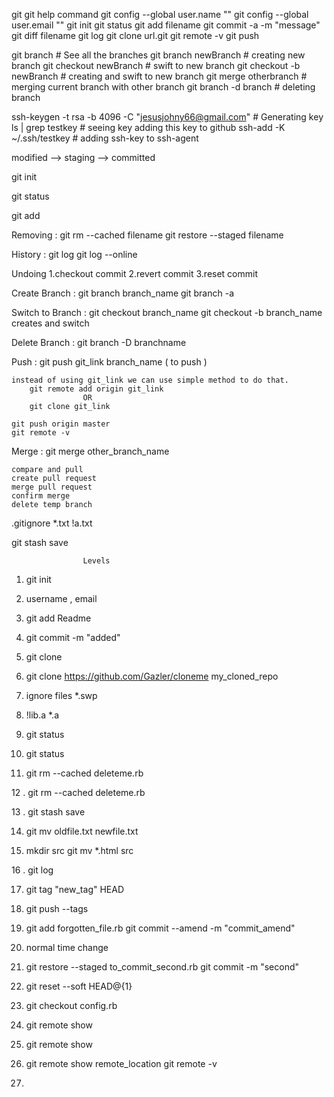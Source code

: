 git
git help command
git config --global user.name ""
git config --global user.email  ""
git init
git status
git add filename
git commit -a -m "message"
git diff filename
git log
git clone url.git
git remote -v 
git push 

git branch 					# See all the branches
git branch newBranch 		# creating new branch
git checkout newBranch 		# swift to new branch
git checkout -b newBranch 	# creating and swift to new branch
git merge otherbranch		# merging current branch with other branch
git branch -d branch 		# deleting branch 



ssh-keygen -t rsa -b 4096 -C "jesusjohny66@gmail.com"    	# Generating key
ls | grep testkey  											# seeing key
adding this key to github
ssh-add -K ~/.ssh/testkey  									# adding ssh-key to ssh-agent










modified --> staging --> committed

git init

git status

git add

Removing :
	git rm --cached filename
	git restore --staged filename

History :
	git log
	git log --online

Undoing 
	1.checkout commit
	2.revert commit
	3.reset commit

Create Branch :
	git branch branch_name
	git branch -a

Switch to Branch :
	git checkout branch_name
	git checkout -b branch_name    creates and switch

Delete Branch :
	git branch -D branchname

Push :
	git push git_link branch_name ( to push )

	instead of using git_link we can use simple method to do that.
		git remote add origin git_link
					OR
		git clone git_link
		
	git push origin master 
	git remote -v

Merge :
	git merge other_branch_name

	compare and pull
	create pull request
	merge pull request
	confirm merge
	delete temp branch


.gitignore
	*.txt
	!a.txt


git stash save 












					Levels

1. git init

2. username , email 

3. git add Readme

4. git commit -m "added"

5. git clone

6. git clone https://github.com/Gazler/cloneme my_cloned_repo

7. ignore files    *.swp

8. !lib.a   *.a

9. git status

10. git status

11. git rm --cached deleteme.rb

12 . git rm --cached deleteme.rb

13 . git stash save

14. git mv oldfile.txt newfile.txt

15. mkdir src 
	git mv *.html src

16 . git log

17. git tag "new_tag" HEAD

18. git push --tags

19. git add forgotten_file.rb
	git commit --amend -m "commit_amend"

20. normal time change 

21. git restore --staged to_commit_second.rb
	git commit -m "second"

22. git reset --soft HEAD@{1}

23. git checkout config.rb

23. git remote show

24. git remote show 

25. git remote show remote_location
	git remote -v

26. 
